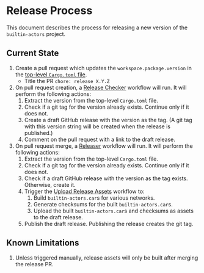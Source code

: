 # Release Process

This document describes the process for releasing a new version of the `builtin-actors` project.

## Current State

1. Create a pull request which updates the `workspace.package.version` in the [top-level `Cargo.toml` file](https://github.com/filecoin-project/builtin-actors/blob/master/Cargo.toml).
   - Title the PR `chore: release X.Y.Z`
2. On pull request creation, a [Release Checker](.github/workflows/release-check.yml) workflow will run. It will perform the following actions:
    1. Extract the version from the top-level `Cargo.toml` file.
    2. Check if a git tag for the version already exists. Continue only if it does not.
    3. Create a draft GitHub release with the version as the tag. (A git tag with this version string will be created when the release is published.)
    4. Comment on the pull request with a link to the draft release.
3. On pull request merge, a [Releaser](.github/workflows/releaser.yml) workflow will run. It will perform the following actions:
    1. Extract the version from the top-level `Cargo.toml` file.
    2. Check if a git tag for the version already exists. Continue only if it does not.
    3. Check if a draft GitHub release with the version as the tag exists. Otherwise, create it.
    4. Trigger the [Upload Release Assets](.github/workflows/upload-release-assets.yml) workflow to:
        1. Build `builtin-actors.car`s for various networks.
        2. Generate checksums for the built `builtin-actors.car`s.
        3. Upload the built `builtin-actors.car`s and checksums as assets to the draft release.
    5. Publish the draft release. Publishing the release creates the git tag.

## Known Limitations

1. Unless triggered manually, release assets will only be built after merging the release PR.
